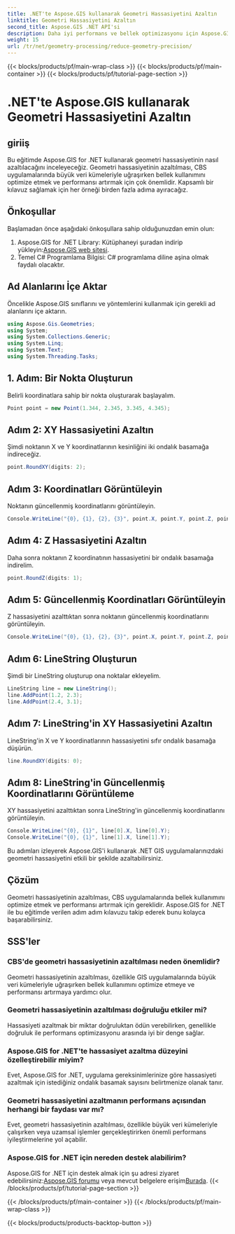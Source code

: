 ```yaml
---
title: .NET'te Aspose.GIS kullanarak Geometri Hassasiyetini Azaltın
linktitle: Geometri Hassasiyetini Azaltın
second_title: Aspose.GIS .NET API'si
description: Daha iyi performans ve bellek optimizasyonu için Aspose.GIS kullanarak .NET GIS uygulamalarında geometri hassasiyetini verimli bir şekilde nasıl azaltacağınızı öğrenin.
weight: 15
url: /tr/net/geometry-processing/reduce-geometry-precision/
---
```


{{< blocks/products/pf/main-wrap-class >}}
{{< blocks/products/pf/main-container >}}
{{< blocks/products/pf/tutorial-page-section >}}

# .NET'te Aspose.GIS kullanarak Geometri Hassasiyetini Azaltın

## giriiş
Bu eğitimde Aspose.GIS for .NET kullanarak geometri hassasiyetinin nasıl azaltılacağını inceleyeceğiz. Geometri hassasiyetinin azaltılması, CBS uygulamalarında büyük veri kümeleriyle uğraşırken bellek kullanımını optimize etmek ve performansı artırmak için çok önemlidir. Kapsamlı bir kılavuz sağlamak için her örneği birden fazla adıma ayıracağız.
## Önkoşullar
Başlamadan önce aşağıdaki önkoşullara sahip olduğunuzdan emin olun:
1.  Aspose.GIS for .NET Library: Kütüphaneyi şuradan indirip yükleyin:[Aspose.GIS web sitesi](https://releases.aspose.com/gis/net/).
2. Temel C# Programlama Bilgisi: C# programlama diline aşina olmak faydalı olacaktır.
## Ad Alanlarını İçe Aktar
Öncelikle Aspose.GIS sınıflarını ve yöntemlerini kullanmak için gerekli ad alanlarını içe aktarın.
```csharp
using Aspose.Gis.Geometries;
using System;
using System.Collections.Generic;
using System.Linq;
using System.Text;
using System.Threading.Tasks;
```

## 1. Adım: Bir Nokta Oluşturun
Belirli koordinatlara sahip bir nokta oluşturarak başlayalım.
```csharp
Point point = new Point(1.344, 2.345, 3.345, 4.345);
```
## Adım 2: XY Hassasiyetini Azaltın
Şimdi noktanın X ve Y koordinatlarının kesinliğini iki ondalık basamağa indireceğiz.
```csharp
point.RoundXY(digits: 2);
```
## Adım 3: Koordinatları Görüntüleyin
Noktanın güncellenmiş koordinatlarını görüntüleyin.
```csharp
Console.WriteLine("{0}, {1}, {2}, {3}", point.X, point.Y, point.Z, point.M);
```
## Adım 4: Z Hassasiyetini Azaltın
Daha sonra noktanın Z koordinatının hassasiyetini bir ondalık basamağa indirelim.
```csharp
point.RoundZ(digits: 1);
```
## Adım 5: Güncellenmiş Koordinatları Görüntüleyin
Z hassasiyetini azalttıktan sonra noktanın güncellenmiş koordinatlarını görüntüleyin.
```csharp
Console.WriteLine("{0}, {1}, {2}, {3}", point.X, point.Y, point.Z, point.M);
```
## Adım 6: LineString Oluşturun
Şimdi bir LineString oluşturup ona noktalar ekleyelim.
```csharp
LineString line = new LineString();
line.AddPoint(1.2, 2.3);
line.AddPoint(2.4, 3.1);
```
## Adım 7: LineString'in XY Hassasiyetini Azaltın
LineString'in X ve Y koordinatlarının hassasiyetini sıfır ondalık basamağa düşürün.
```csharp
line.RoundXY(digits: 0);
```
## Adım 8: LineString'in Güncellenmiş Koordinatlarını Görüntüleme
XY hassasiyetini azalttıktan sonra LineString'in güncellenmiş koordinatlarını görüntüleyin.
```csharp
Console.WriteLine("{0}, {1}", line[0].X, line[0].Y);
Console.WriteLine("{0}, {1}", line[1].X, line[1].Y);
```
Bu adımları izleyerek Aspose.GIS'i kullanarak .NET GIS uygulamalarınızdaki geometri hassasiyetini etkili bir şekilde azaltabilirsiniz.
## Çözüm
Geometri hassasiyetinin azaltılması, CBS uygulamalarında bellek kullanımını optimize etmek ve performansı artırmak için gereklidir. Aspose.GIS for .NET ile bu eğitimde verilen adım adım kılavuzu takip ederek bunu kolayca başarabilirsiniz.
## SSS'ler
### CBS'de geometri hassasiyetinin azaltılması neden önemlidir?
Geometri hassasiyetinin azaltılması, özellikle GIS uygulamalarında büyük veri kümeleriyle uğraşırken bellek kullanımını optimize etmeye ve performansı artırmaya yardımcı olur.
### Geometri hassasiyetinin azaltılması doğruluğu etkiler mi?
Hassasiyeti azaltmak bir miktar doğruluktan ödün verebilirken, genellikle doğruluk ile performans optimizasyonu arasında iyi bir denge sağlar.
### Aspose.GIS for .NET'te hassasiyet azaltma düzeyini özelleştirebilir miyim?
Evet, Aspose.GIS for .NET, uygulama gereksinimlerinize göre hassasiyeti azaltmak için istediğiniz ondalık basamak sayısını belirtmenize olanak tanır.
### Geometri hassasiyetini azaltmanın performans açısından herhangi bir faydası var mı?
Evet, geometri hassasiyetinin azaltılması, özellikle büyük veri kümeleriyle çalışırken veya uzamsal işlemler gerçekleştirirken önemli performans iyileştirmelerine yol açabilir.
### Aspose.GIS for .NET için nereden destek alabilirim?
 Aspose.GIS for .NET için destek almak için şu adresi ziyaret edebilirsiniz:[Aspose.GIS forumu](https://forum.aspose.com/c/gis/33) veya mevcut belgelere erişim[Burada](https://reference.aspose.com/gis/net/).
{{< /blocks/products/pf/tutorial-page-section >}}

{{< /blocks/products/pf/main-container >}}
{{< /blocks/products/pf/main-wrap-class >}}

{{< blocks/products/products-backtop-button >}}
